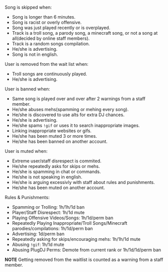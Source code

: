 Song is skipped when:
* Song is longer than 6 minutes.
* Song is racist or overly offensive.
* Song was just played recently or is overplayed.
* Track is a troll song, a parody song, a minecraft song, or not a song at all(decided by online staff members).
* Track is a random songs compilation.
* He/she is advertising.
* Song is not in english.

User is removed from the wait list when:
* Troll songs are continuously played.
* He/she is advertising.

User is banned when:
* Same song is played over and over after 2 warnings from a staff member.
* He/she abuses mehs(spamming or mehing every song).
* He/she is discovered to use alts for extra DJ chances.
* He/she is advertising.
* He/she spams `!gif` or uses it to search inappropriate images.
* Linking inappropriate websites or gifs.
* He/she has been muted 3 or more times.
* He/she has been banned on another account.

User is muted when:
* Extreme user/staff disrespect is commited.
* He/she repeatedly asks for skips or mehs.
* He/she is spamming in chat or commands.
* He/she is not speaking in english.
* He/she is arguing excessivly with staff about rules and punishments.
* He/she has been muted on another account.

Rules & Punishments:
* Spamming or Trolling: 1h/1h/1d ban
* Player/Staff Disrespect: 1h/1d mute
* Playing Offensive Videos/Songs: 1h/1d/perm ban
* Repeatedly Playing Inappropriate/Troll Songs/Minecraft parodies/compilations: 1h/1d/perm ban
* Advertising: 1d/perm ban
* Repeatedly asking for skips/encouraging mehs: 1h/1h/1d mute
* Abusing `!gif`: 1h/1d mute
* Abusing PlugDJ Perms: Demote from current rank or 1h/1d/1d/perm ban


**NOTE**
Getting removed from the waitlist is counted as a warning from a staff member.
